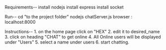 Requirements--
	install nodejs
	install express
	install socket

Run--
	cd "to the project folder"
	nodejs chatServer.js
	browser : localhost:8000

Instructions--
	1. on the home page click on "HEX"
	2. edit it to desired_name
	3. click on heading "CHAT" to get online
	4. All Online users will be displayed under "Users"
	5. select a name under users
	6. start chatting.


